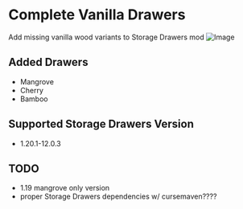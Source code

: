 # Complete Vanilla Drawers
Add missing vanilla wood variants to Storage Drawers mod
![Image]()

## Added Drawers
* Mangrove
* Cherry
* Bamboo

## Supported Storage Drawers Version
* 1.20.1-12.0.3

## TODO
* 1.19 mangrove only version
* proper Storage Drawers dependencies w/ cursemaven????
